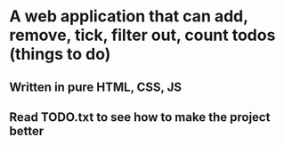 # A web application that can add, remove, tick, filter out, count todos (things to do)

## Written in pure **HTML**, **CSS**, **JS**

## Read TODO.txt to see how to make the project better